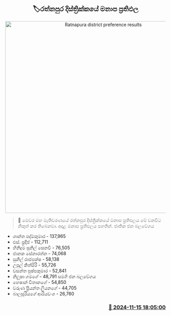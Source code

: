 <p align='center'><b><h2 align='center' title='Ratnapura district preference results'>🏷රත්නපුර දිස්ත්‍රික්කයේ මනාප ප්‍රතිඵල</h2></b></p>
<p align='center'><img src='https://helakuru.sgp1.cdn.digitaloceanspaces.com/esana/images/lib/manapa-results.jpg' width='600' alt='Ratnapura district preference results'></p>

>📝 මෙවර මහ මැතිවරණයේ රත්නපුර දිස්ත්‍රික්කයේ මනාප ප්‍රතිඵලය මේ වනවිට නිකුත් කර තිබෙනවා.
අදාළ මනාප ප්‍රතිඵලය පහතින්.
ජාතික ජන බලවේගය
* ශාන්ත පද්මකුමාර - 137,965
* එස්. ප්‍රදීප් - 112,711
* හිනිදුම සුනිල් සෙනවි - 76,505
* ජානක සේනාරත්න - 74,068
* සුනිල් රාජපක්ෂ - 58,138
* උපුල් කිත්සිරි - 55,726
* වසන්ත පුෂ්පකුමාර - 52,841
* නිලූෂා ගමගේ - 48,791
සමගි ජන බලවේගය
* හෙෂාන් විතානගේ - 54,850
* වරුණ ප්‍රියන්ත ලියනගේ - 44,705
* බාලසූරියගේ ආරියවංශ - 26,760


<h3 align='right'><a href='https://www.helakuru.lk/esana/p/105103/'>📅 2024-11-15 18:05:00</a></h3>
